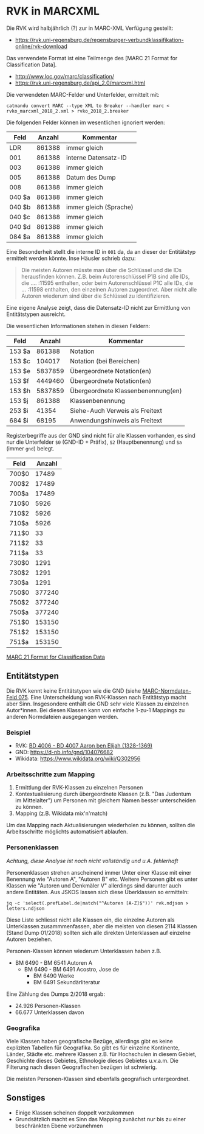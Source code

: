 # RVK in MARCXML

Die RVK wird halbjährlich (?) zur in MARC-XML Verfügung gestellt:

* https://rvk.uni-regensburg.de/regensburger-verbundklassifikation-online/rvk-download

Das verwendete Format ist eine Teilmenge des [MARC 21 Format for Classification Data].

* http://www.loc.gov/marc/classification/
* https://rvk.uni-regensburg.de/api_2.0/marcxml.html

Die verwendeten MARC-Felder und Unterfelder, ermittelt mit:

    catmandu convert MARC --type XML to Breaker --handler marc < rvko_marcxml_2018_2.xml > rvko_2018_2.breaker

Die folgenden Felder können im wesentlichen ignoriert werden:

| Feld   | Anzahl  | Kommentar                         | 
|--------|---------|-----------------------------------|
| LDR    | 861388  | immer gleich                      |
| 001    | 861388  | interne Datensatz-ID              |
| 003    | 861388  | immer gleich                      |
| 005    | 861388  | Datum des Dump                    |
| 008    | 861388  | immer gleich                      |
| 040 $a | 861388  | immer gleich                      |
| 040 $b | 861388  | immer gleich (Sprache)            |
| 040 $c | 861388  | immer gleich                      |
| 040 $d | 861388  | immer gleich                      |
| 084 $a | 861388  | immer gleich                      |

Eine Besonderheit stellt die interne ID in `001` da, da an dieser der
Entitätstyp ermittelt werden könnte. Inse Häusler schrieb dazu:

> Die meisten Autoren müsste man über die Schlüssel und die IDs herausfinden
> können. Z.B. beim Autorenschlüssel P1B sind alle IDs, die .... :11595
> enthalten, oder beim Autorenschlüssel P1C alle IDs, die ... :11598 enthalten,
> den einzelnen Autoren zugeordnet. Aber nicht alle Autoren wiederum sind über
> die Schlüssel zu identifizieren.

Eine eigene Analyse zeigt, dass die Datensatz-ID nicht zur Ermittlung von
Entitätstypen ausreicht.

Die wesentlichen Informationen stehen in diesen Feldern:

| Feld   | Anzahl  | Kommentar                          | 
|--------|---------|------------------------------------|
| 153 $a |  861388 | Notation                		    |
| 153 $c |  104017 | Notation (bei Bereichen)           |
| 153 $e | 5837859 | Übergeordnete Notation(en)         |
| 153 $f | 4449460 | Übergeordnete Notation(en)         |
| 153 $h | 5837859 | Übergeordnete Klassenbenennung(en) |
| 153 $j |  861388 | Klassenbenennung                   |
| 253 $i |   41354 | Siehe-Auch Verweis als Freitext    |
| 684 $i |   68195 | Anwendungshinweis als Freitext     |

Registerbegriffe aus der GND sind nicht für alle Klassen vorhanden, es sind nur
die Unterfelder `$0` (GND-ID + Präfix), `$2` (Hauptbenennung) und `$a` (immer
`gnd`) belegt.

| Feld   | Anzahl  |
|--------|---------|
| 700$0  | 17489   |
| 700$2  | 17489   |
| 700$a  | 17489   |
| 710$0  | 5926    |
| 710$2  | 5926    |
| 710$a  | 5926    |
| 711$0  | 33      |
| 711$2  | 33      |
| 711$a  | 33      |
| 730$0  | 1291    |
| 730$2  | 1291    |
| 730$a  | 1291    |
| 750$0  | 377240  |
| 750$2  | 377240  |
| 750$a  | 377240  |
| 751$0  | 153150  |
| 751$2  | 153150  |
| 751$a  | 153150  |

[MARC 21 Format for Classification Data](http://www.loc.gov/marc/classification/)

## Entitätstypen

Die RVK kennt keine Entitätstypen wie die GND
(siehe [MARC-Normdaten-Feld 075](https://www.loc.gov/marc/authority/concise/ad075.html).
Eine Unterscheidung von RVK-Klassen nach Entitätstyp macht aber Sinn. Insgesondere enthält
die GND sehr viele Klassen zu einzelnen Autor*innen. Bei diesen Klassen kann von einfache 
1-zu-1 Mappings zu anderen Normdateien ausgegangen werden.

### Beispiel

* RVK: [BD 4006 - BD 4007 Aaron ben Elijah (1328-1369)](https://rvk.uni-regensburg.de/regensburger-verbundklassifikation-online#notation/BD%204006%20-%20BD%204007)
* GND: <https://d-nb.info/gnd/104076682>
* Wikidata: <https://www.wikidata.org/wiki/Q302956>

### Arbeitsschritte zum Mapping

1. Ermittlung der RVK-Klassen zu einzelnen Personen
2. Kontextualisierung durch übergeordnete Klassen (z.B. "Das Judentum im Mittelalter") um Personen mit gleichem Namen besser unterscheiden zu können.
3. Mapping (z.B. Wikidata mix'n'match)

Um das Mapping nach Aktualisierungen wiederholen zu können, sollten die Arbeitsschritte möglichts automatisiert ablaufen. 

### Personenklassen

*Achtung, diese Analyse ist noch nicht vollständig und u.A. fehlerhaft*

Personenklassen strehen anscheinend immer Unter einer Klasse mit einer Benennung wie "Autoren A", "Autoren B" etc. Weitere Personen gibt es unter Klassen wie "Autoren und Denkmäler V" allerdings sind darunter auch andere Entitäten. Aus JSKOS lassen sich diese Überklassen so ermitteln:

    jq -c 'select(.prefLabel.de|match("^Autoren [A-Z]$"))' rvk.ndjson > letters.ndjson

Diese Liste schliesst nicht alle Klassen ein, die einzelne Autoren als Unterklassen zusammmenfassen, aber die meisten von diesen 2114 Klassen (Stand Dump 01/2018) sollten sich alle direkten Unterklassen auf einzelne Autoren beziehen.

Personen-Klassen können wiederum Unterklassen haben z.B.

* BM 6490 - BM 6541 Autoren A
  * BM 6490 - BM 6491 Acostro, Jose de
    * BM 6490 Werke
    * BM 6491 Sekundärliteratur

Eine Zählung des Dumps 2/2018 ergab:

* 24.926 Personen-Klassen
* 66.677 Unterklassen davon

<!--

    jq -s '[.[]|{key:.uri}]|from_entries' letters.ndjson > index.json
    jq --slurpfile l index.json 'select(.broader[0].uri|in($l[0]))' rvk.ndjson > authors.ndjson

Es zeigt sich, dass mindestens 694.903 der 860.881 RVK-Klassen (also mindestens 80%) einzelnen Autoren zugeordnet sind und daher besser auf GND/VIAF/Wikidata statt auf andere Klassifikationen gemappt werden sollten. Wie mit Unterklassen von Autorenklassen umgegangen werden soll, muss noch untersucht werden.

Zum Mapping der Personen-Klassen sollten diese kontextualisiert werden.
-->



### Geografika

Viele Klassen haben geografische Bezüge, allerdings gibt es keine expliziten
Tabellen für Geografika.  So gibt es für einzelne Kontinente, Länder, Städte
etc. mehrere Klassen z.B. für Hochschulen in diesem Gebiet, Geschichte dieses
Gebietes, Ethnologie dieses Gebietes u.v.a.m. Die Filterung nach diesen
Geografischen bezügen ist schwierig.

Die meisten Personen-Klassen sind ebenfalls geografisch untergeordnet.

## Sonstiges

* Einige Klassen scheinen doppelt vorzukommen
* Grundsätzlich macht es Sinn das Mapping zunächst nur bis zu einer beschränkten Ebene vorzunehmen
